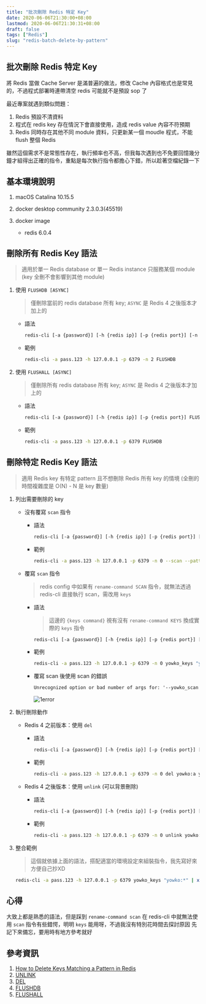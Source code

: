 ```yaml
---
title: "批次刪除 Redis 特定 Key"
date: 2020-06-06T21:30:00+08:00
lastmod: 2020-06-06T21:30:31+08:00
draft: false
tags: ["Redis"]
slug: "redis-batch-delete-by-pattern"
---
```


## 批次刪除 Redis 特定 Key

將 Redis 當做 Cache Server 是滿普遍的做法，修改 Cache 內容格式也是常見的，不過程式部署時連帶清空 redis 可能就不是預設 sop 了

最近專案就遇到類似問題：

1. Redis 預設不清資料
2. 程式在 redis key 存在情況下會直接使用，造成 redis value 內容不符預期
3. Redis 同時存在其他不同 module 資料，只更新某一個 moudle 程式，不能 flush 整個 Redis

雖然這個需求不是常態性存在，執行頻率也不高，但我每次遇到也不免要回憶幾分鐘才組得出正確的指令，重點是每次執行指令都擔心下錯，所以趁著空檔紀錄一下

## 基本環境說明

1. macOS Catalina 10.15.5
2. docker desktop community 2.3.0.3(45519)
3. docker image

    - redis 6.0.4

## 刪除所有 Redis Key 語法

> 適用於單一 Redis database or 單一 Redis instance 只服務某個 module (key 全刪不會影響到其他 module)

1. 使用 `FLUSHDB [ASYNC]`

    > 僅刪除當前的 redis database 所有 key; `ASYNC` 是 Redis 4 之後版本才加上的

    - 語法

        ```bash
        redis-cli [-a {password}] [-h {redis ip}] [-p {redis port}] [-n {db}] FLUSHDB
        ```

    - 範例

        ```bash
        redis-cli -a pass.123 -h 127.0.0.1 -p 6379 -n 2 FLUSHDB
        ```

2. 使用 `FLUSHALL [ASYNC]`

    > 僅刪除所有 redis database 所有 key; `ASYNC` 是 Redis 4 之後版本才加上的

    - 語法

        ```bash
        redis-cli [-a {password}] [-h {redis ip}] [-p {redis port}] FLUSHDB
        ```

    - 範例

        ```bash
        redis-cli -a pass.123 -h 127.0.0.1 -p 6379 FLUSHDB
        ```

## 刪除特定 Redis Key 語法

> 適用 Redis key 有特定 pattern 且不想刪除 Redis 所有 key 的情境 (全刪的時間複雜度是 O(N) - N 是 key 數量)

1. 列出需要刪除的 key

    - 沒有覆寫 `scan` 指令
        - 語法

            ```bash
            redis-cli [-a {password}] [-h {redis ip}] [-p {redis port}] [-n {db}] --scan --pattern {key pattern}
            ```

        - 範例

            ```bash
            redis-cli -a pass.123 -h 127.0.0.1 -p 6379 -n 0 --scan --pattern yowko:*
            ```

    - 覆寫 `scan` 指令

        > redis config 中如果有 `rename-command SCAN` 指令，就無法透過 redis-cli 直接執行 scan，需改用 `keys`

        - 語法

            > 這邊的 `{keys command}` 視有沒有 `rename-command KEYS` 換成實際的 `keys` 指令

            ```bash
            redis-cli [-a {password}] [-h {redis ip}] [-p {redis port}] [-n {db}] {keys command} "{key pattern}"
            ```

        - 範例

            ```bash
            redis-cli -a pass.123 -h 127.0.0.1 -p 6379 -n 0 yowko_keys "yowko:*"
            ```

        - 覆寫 scan 後使用 scan 的錯誤

            ```txt
            Unrecognized option or bad number of args for: '--yowko_scan'
            ```

            ![1error](https://user-images.githubusercontent.com/3851540/83948334-3a2afd00-a84f-11ea-9158-906bc5e26698.jpg)

2. 執行刪除動作

    - Redis 4 之前版本：使用 `del`
        - 語法

            ```bash
            redis-cli [-a {password}] [-h {redis ip}] [-p {redis port}] [-n {db}] del [KEYS]
            ```

        - 範例

            ```bash
            redis-cli -a pass.123 -h 127.0.0.1 -p 6379 -n 0 del yowko:a yowko:b
            ```

    - Redis 4 之後版本：使用 `unlink` (可以背景刪除)

        - 語法

            ```bash
            redis-cli [-a {password}] [-h {redis ip}] [-p {redis port}] [-n {db}] unlink [KEYS]
            ```

        - 範例

            ```bash
            redis-cli -a pass.123 -h 127.0.0.1 -p 6379 -n 0 unlink yowko:a yowko:b
            ```

3. 整合範例

    > 這個就依據上面的語法，搭配適當的環境設定來組裝指令，我先寫好來方便自己抄XD

    ```bash
    redis-cli -a pass.123 -h 127.0.0.1 -p 6379 yowko_keys "yowko:*" | xargs redis-cli -a pass.123 -h 127.0.0.1 -p 6379 unlink
    ```

## 心得

大致上都是熟悉的語法，但是踩到 `rename-command scan` 在 redis-cli 中就無法使用 `scan` 指令有些錯愕，明明 `keys` 能用呀，不過我沒有特別花時間去探討原因  先記下來備忘，要用時有地方參考就好

## 參考資訊

1. [How to Delete Keys Matching a Pattern in Redis](https://rdbtools.com/blog/redis-delete-keys-matching-pattern-using-scan/)
2. [UNLINK](https://redis.io/commands/unlink)
3. [DEL](https://redis.io/commands/del)
4. [FLUSHDB](https://redis.io/commands/flushdb)
5. [FLUSHALL](https://redis.io/commands/flushall)
